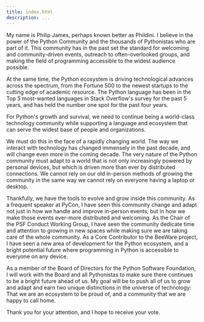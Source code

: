 ```yaml
---
title: index.html
description: ...
---
```


My name is Philip James, perhaps known better as Phildini. I believe in the power of the Python Community and the thousands of Pythonistas who are part of it. This community has in the past set the standard for welcoming and community\-driven events, outreach to often\-overlooked groups, and making the field of programming accessible to the widest audience possible.


At the same time, the Python ecosystem is driving technological advances across the spectrum, from the Fortune 500 to the newest startups to the cutting edge of academic resource. The Python language has been in the Top 5 most\-wanted languages in Stack Overflow's survey for the past 5 years, and has held the number one spot for the past four years.


For Python's growth and survival, we need to continue being a world\-class technology community while supporting a language and ecosystem that can serve the widest base of people and organizations.


We must do this in the face of a rapidly changing world. The way we interact with technology has changed immensely in the past decade, and will change even more in the coming decade. The very nature of the Python community must adapt to a world that is not only increasingly powered by personal devices, but which is driven more than ever by distributed connections. We cannot rely on our old in\-person methods of growing the community in the same way we cannot rely on everyone having a laptop or desktop.


Thankfully, we have the tools to evolve and grow inside this community. As a frequent speaker at PyCon, I have seen this community change and adapt not just in how we handle and improve in\-person events, but in how we make those events ever\-more distributed and welcoming. As the Chair of the PSF Conduct Working Group, I have seen the community dedicate time and attention to growing in new spaces while making sure we are taking care of the whole community. As a Core Contributor to the BeeWare project, I have seen a new area of development for the Python ecosystem, and a bright potential future where programming in Python is accessible to everyone on any device.


As a member of the Board of Directors for the Python Software Foundation, I will work with the Board and all Pythonistas to make sure there continues to be a bright future ahead of us. My goal will be to push all of us to grow and adapt and earn two unique distinctions in the universe of technology: That we are an ecosystem to be proud of, and a community that we are happy to call home.


Thank you for your attention, and I hope to receive your vote.


